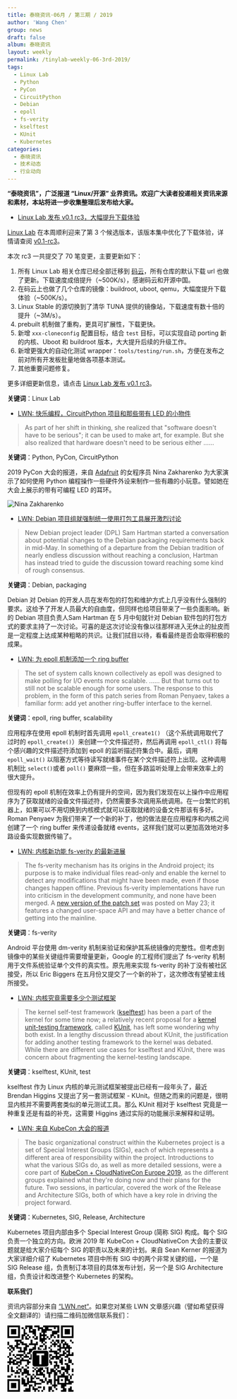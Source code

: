 ```yaml
---
title: 泰晓资讯·06月 / 第三期 / 2019
author: 'Wang Chen'
group: news
draft: false
album: 泰晓资讯
layout: weekly
permalink: /tinylab-weekly-06-3rd-2019/
tags:
  - Linux Lab
  - Python
  - PyCon
  - CircuitPython
  - Debian
  - epoll
  - fs-verity
  - kselftest
  - KUnit
  - Kubernetes
categories:
  - 泰晓资讯
  - 技术动态
  - 行业动向
---
```


**“泰晓资讯”，广泛报道 “Linux/开源” 业界资讯。欢迎广大读者投递相关资讯来源和素材，本站将进一步收集整理后发布给大家。**

- [Linux Lab 发布 v0.1 rc3，大幅提升下载体验](/linux-lab-v0.1-rc3/)

[Linux Lab](/linux-lab) 在本周顺利迎来了第 3 个候选版本，该版本集中优化了下载体验，详情请查阅 [v0.1-rc3](https://gitee.com/tinylab/linux-lab/commits/v0.1-rc3)。

本次 rc3 一共提交了 70 笔变更，主要更新如下：

  1. 所有 Linux Lab 相关仓库已经全部迁移到 [码云](https://gitee.com/tinylab)，所有仓库的默认下载 url 也做了更新。下载速度成倍提升（~500K/s），感谢码云和开源中国。
  2. 在码云上也做了几个仓库的镜像：buildroot, uboot, qemu，大幅度提升下载体验（~500K/s）。
  3. Linux Stable 的源切换到了清华 TUNA 提供的镜像站，下载速度有数十倍的提升（~3M/s）。
  4. prebuilt 机制做了重构，更具可扩展性，下载更快。
  5. 新增 `xxx-cloneconfig` 配置目标，结合 `test` 目标，可以实现自动 porting 新的内核、Uboot 和 buildroot 版本，大大提升后续的升级工作。
  6. 新增更强大的自动化测试 wrapper：`tools/testing/run.sh`，方便在发布之前对所有开发板批量地做各项基本测试。
  7. 其他重要问题修复。

更多详细更新信息，请点击 [Linux Lab 发布 v0.1 rc3](/linux-lab-v0.1-rc3/)。

**关键词**：Linux Lab

- [LWN: 快乐编程，CircuitPython 项目和那些带有 LED 的小物件](https://lwn.net/Articles/789930/)

> As part of her shift in thinking, she realized that "software doesn't have to be serious"; it can be used to make art, for example. But she also realized that hardware doesn't need to be serious either ......

**关键词**：Python, PyCon, CircuitPython

2019 PyCon 大会的报道，来自 [Adafruit](https://www.adafruit.com/) 的女程序员 Nina Zakharenko 为大家演示了如何使用 Python 编程操作一些硬件外设来制作一些有趣的小玩意。譬如她在大会上展示的带有可编程 LED 的耳环。

![Nina Zakharenko](https://static.lwn.net/images/2019/pycon-zakharenko-sm.jpg)


- [LWN: Debian 项目组就强制统一使用打包工具展开激烈讨论](https://lwn.net/Articles/790382/)

> New Debian project leader (DPL) Sam Hartman started a conversation about potential changes to the Debian packaging requirements back in mid-May. In something of a departure from the Debian tradition of nearly endless discussion without reaching a conclusion, Hartman has instead tried to guide the discussion toward reaching some kind of rough consensus.

**关键词**：Debian, packaging

Debian 对 Debian 的开发人员在发布包的打包和维护方式上几乎没有什么强制的要求。这给予了开发人员最大的自由度，但同样也给项目带来了一些负面影响。新的 Debian 项目负责人Sam Hartman 在 5 月中旬就针对 Debian 软件包的打包方式的要求主持了一次讨论。可喜的是这次讨论没有像以往那样进入无休止的扯皮而是一定程度上达成某种粗略的共识。让我们拭目以待，看看最终是否会取得积极的成果。

- [LWN: 为 epoll 机制添加一个 ring buffer](https://lwn.net/Articles/789603/)

> The set of system calls known collectively as epoll was designed to make polling for I/O events more scalable. ...... But that turns out to still not be scalable enough for some users. The response to this problem, in the form of this patch series from Roman Penyaev, takes a familiar form: add yet another ring-buffer interface to the kernel.

**关键词**：epoll, ring buffer, scalability

应用程序在使用 epoll 机制时首先调用 `epoll_create1()` （这个系统调用取代了过时的 `epoll_create()`）来创建一个文件描述符，然后再调用 `epoll_ctl()` 将每个感兴趣的文件描述符添加到 epoll 的监听描述符集合中。最后，调用 `epoll_wait()` 以阻塞方式等待读写就绪事件在某个文件描述符上出现。这种调用机制比 `select()`或者 `poll()` 要麻烦一些，但在多路监听处理上会带来效率上的很大提升。

但现有的 epoll 机制在效率上仍有提升的空间，因为我们发现在以上操作中应用程序为了获取就绪的设备文件描述符，仍然需要多次调用系统调用。在一台繁忙的机器上，如果可以不用切换到内核模式就可以获取就绪的设备文件那该有多好。Roman Penyaev 为我们带来了一个新的补丁，他的做法是在应用程序和内核之间创建了一个 ring buffer 来传递设备就绪 events，这样我们就可以更加高效地对多路设备实现数据传输了。

- [LWN: 内核新功能 fs-verity 的最新进展](https://lwn.net/Articles/790185/)

> The fs‑verity mechanism has its origins in the Android project; its purpose is to make individual files read-only and enable the kernel to detect any modifications that might have been made, even if those changes happen offline. Previous fs‑verity implementations have run into criticism in the development community, and none have been merged. A [new version of the patch set](https://lwn.net/ml/linux-fsdevel/20190523161811.6259-1-ebiggers@kernel.org/) was posted on May 23; it features a changed user-space API and may have a better chance of getting into the mainline.

**关键词**：fs-verity 

Android 平台使用 dm-verity 机制来验证和保护其系统镜像的完整性。但考虑到镜像中的某些关键组件需要增量更新，Google 的工程师们提出了 fs-verity 机制用于文件系统验证单个文件的真实性。原先用来实现 fs-verity 的补丁没有被社区接受，所以 Eric Biggers 在五月份又提交了一个新的补丁，这次修改有望被主线所接受。

- [LWN: 内核究竟需要多少个测试框架](https://lwn.net/Articles/790235/)

> The kernel self-test framework ([kselftest](https://www.kernel.org/doc/html/latest/dev-tools/kselftest.html)) has been a part of the kernel for some time now; a relatively recent proposal for a [kernel unit-testing framework](https://lwn.net/Articles/780985/), called [KUnit](https://google.github.io/kunit-docs/third_party/kernel/docs/), has left some wondering why both exist. In a lengthy discussion thread about KUnit, the justification for adding another testing framework to the kernel was debated. While there are different use cases for kselftest and KUnit, there was concern about fragmenting the kernel-testing landscape.

**关键词**：kselftest, KUnit, test

kselftest 作为 Linux 内核的单元测试框架被提出已经有一段年头了，最近 Brendan Higgins 又提出了另一套测试框架 - KUnit。但随之而来的问题是，很明显内核并不需要两套类似的单元测试工具。那么 KUnit 相对于 kselftest 究竟是一种重复还是有益的补充，这需要 Higgins 通过实际的功能展示来解释和证明。

- [LWN: 来自 KubeCon 大会的报道](https://lwn.net/Articles/789715/)

> The basic organizational construct within the Kubernetes project is a set of Special Interest Groups (SIGs), each of which represents a different area of responsibility within the project. Introductions to what the various SIGs do, as well as more detailed sessions, were a core part of [KubeCon + CloudNativeCon Europe 2019](https://events.linuxfoundation.org/events/kubecon-cloudnativecon-europe-2019/), as the different groups explained what they're doing now and their plans for the future. Two sessions, in particular, covered the work of the Release and Architecture SIGs, both of which have a key role in driving the project forward.

**关键词**：Kubernetes, SIG, Release, Architecture

Kubernetes 项目内部由多个 Special Interest Group (简称 SIG) 构成。每个 SIG 负责一个独立的方向。欧洲 2019 年 KubeCon + CloudNativeCon 大会的主要议题就是给大家介绍每个 SIG 的职责以及未来的计划。来自 Sean Kerner 的报道为大家详细介绍了 Kubernetes 项目中所有 SIG 中的两个非常关键的组，一个是 SIG Release 组，负责制订本项目的具体发布计划，另一个是 SIG Architecture 组，负责设计和改进整个 Kubernetes 的架构。

**联系我们**

资讯内容部分来自 [“LWN.net“](https://lwn.net/)。如果您对某些 LWN 文章感兴趣（譬如希望获得全文翻译的）请扫描二维码加微信联系我们：

![tinylab wechat](/images/wechat/tinylab.jpg)
